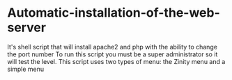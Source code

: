 # Automatic-installation-of-the-web-server
It's shell script that will install apache2 and php with the ability to change the port number
To run this script you must be a super administrator so it will test the level.
This script uses two types of menu: the Zinity menu and a simple menu
